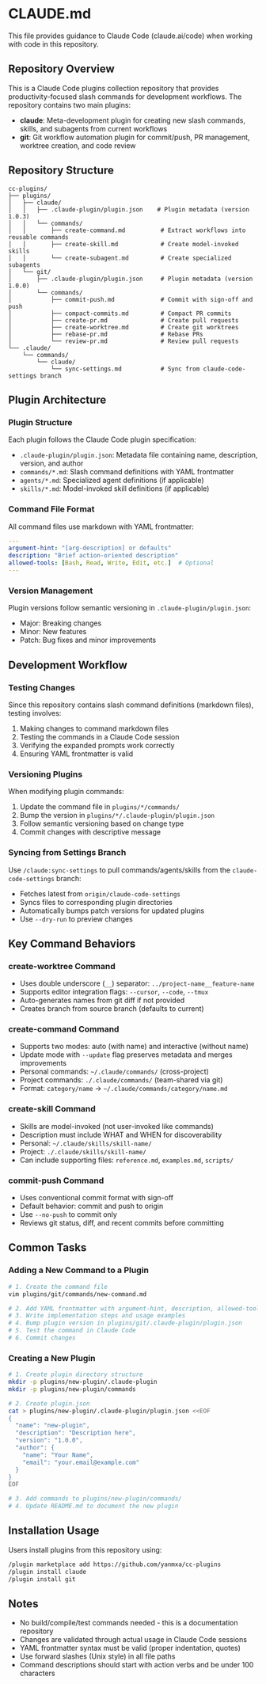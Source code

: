 # CLAUDE.md

This file provides guidance to Claude Code (claude.ai/code) when working with code in this repository.

## Repository Overview

This is a Claude Code plugins collection repository that provides productivity-focused slash commands for development workflows. The repository contains two main plugins:

- **claude**: Meta-development plugin for creating new slash commands, skills, and subagents from current workflows
- **git**: Git workflow automation plugin for commit/push, PR management, worktree creation, and code review

## Repository Structure

```
cc-plugins/
├── plugins/
│   ├── claude/
│   │   ├── .claude-plugin/plugin.json    # Plugin metadata (version 1.0.3)
│   │   └── commands/
│   │       ├── create-command.md          # Extract workflows into reusable commands
│   │       ├── create-skill.md            # Create model-invoked skills
│   │       └── create-subagent.md         # Create specialized subagents
│   └── git/
│       ├── .claude-plugin/plugin.json     # Plugin metadata (version 1.0.0)
│       └── commands/
│           ├── commit-push.md             # Commit with sign-off and push
│           ├── compact-commits.md         # Compact PR commits
│           ├── create-pr.md               # Create pull requests
│           ├── create-worktree.md         # Create git worktrees
│           ├── rebase-pr.md               # Rebase PRs
│           └── review-pr.md               # Review pull requests
└── .claude/
    └── commands/
        └── claude/
            └── sync-settings.md           # Sync from claude-code-settings branch
```

## Plugin Architecture

### Plugin Structure
Each plugin follows the Claude Code plugin specification:
- `.claude-plugin/plugin.json`: Metadata file containing name, description, version, and author
- `commands/*.md`: Slash command definitions with YAML frontmatter
- `agents/*.md`: Specialized agent definitions (if applicable)
- `skills/*.md`: Model-invoked skill definitions (if applicable)

### Command File Format
All command files use markdown with YAML frontmatter:
```yaml
---
argument-hint: "[arg-description] or defaults"
description: "Brief action-oriented description"
allowed-tools: [Bash, Read, Write, Edit, etc.]  # Optional
---
```

### Version Management
Plugin versions follow semantic versioning in `.claude-plugin/plugin.json`:
- Major: Breaking changes
- Minor: New features
- Patch: Bug fixes and minor improvements

## Development Workflow

### Testing Changes
Since this repository contains slash command definitions (markdown files), testing involves:
1. Making changes to command markdown files
2. Testing the commands in a Claude Code session
3. Verifying the expanded prompts work correctly
4. Ensuring YAML frontmatter is valid

### Versioning Plugins
When modifying plugin commands:
1. Update the command file in `plugins/*/commands/`
2. Bump the version in `plugins/*/.claude-plugin/plugin.json`
3. Follow semantic versioning based on change type
4. Commit changes with descriptive message

### Syncing from Settings Branch
Use `/claude:sync-settings` to pull commands/agents/skills from the `claude-code-settings` branch:
- Fetches latest from `origin/claude-code-settings`
- Syncs files to corresponding plugin directories
- Automatically bumps patch versions for updated plugins
- Use `--dry-run` to preview changes

## Key Command Behaviors

### create-worktree Command
- Uses double underscore (`__`) separator: `../project-name__feature-name`
- Supports editor integration flags: `--cursor`, `--code`, `--tmux`
- Auto-generates names from git diff if not provided
- Creates branch from source branch (defaults to current)

### create-command Command
- Supports two modes: auto (with name) and interactive (without name)
- Update mode with `--update` flag preserves metadata and merges improvements
- Personal commands: `~/.claude/commands/` (cross-project)
- Project commands: `./.claude/commands/` (team-shared via git)
- Format: `category/name` → `~/.claude/commands/category/name.md`

### create-skill Command
- Skills are model-invoked (not user-invoked like commands)
- Description must include WHAT and WHEN for discoverability
- Personal: `~/.claude/skills/skill-name/`
- Project: `./.claude/skills/skill-name/`
- Can include supporting files: `reference.md`, `examples.md`, `scripts/`

### commit-push Command
- Uses conventional commit format with sign-off
- Default behavior: commit and push to origin
- Use `--no-push` to commit only
- Reviews git status, diff, and recent commits before committing

## Common Tasks

### Adding a New Command to a Plugin
```bash
# 1. Create the command file
vim plugins/git/commands/new-command.md

# 2. Add YAML frontmatter with argument-hint, description, allowed-tools
# 3. Write implementation steps and usage examples
# 4. Bump plugin version in plugins/git/.claude-plugin/plugin.json
# 5. Test the command in Claude Code
# 6. Commit changes
```

### Creating a New Plugin
```bash
# 1. Create plugin directory structure
mkdir -p plugins/new-plugin/.claude-plugin
mkdir -p plugins/new-plugin/commands

# 2. Create plugin.json
cat > plugins/new-plugin/.claude-plugin/plugin.json <<EOF
{
  "name": "new-plugin",
  "description": "Description here",
  "version": "1.0.0",
  "author": {
    "name": "Your Name",
    "email": "your.email@example.com"
  }
}
EOF

# 3. Add commands to plugins/new-plugin/commands/
# 4. Update README.md to document the new plugin
```

## Installation Usage
Users install plugins from this repository using:
```bash
/plugin marketplace add https://github.com/yanmxa/cc-plugins
/plugin install claude
/plugin install git
```

## Notes

- No build/compile/test commands needed - this is a documentation repository
- Changes are validated through actual usage in Claude Code sessions
- YAML frontmatter syntax must be valid (proper indentation, quotes)
- Use forward slashes (Unix style) in all file paths
- Command descriptions should start with action verbs and be under 100 characters

